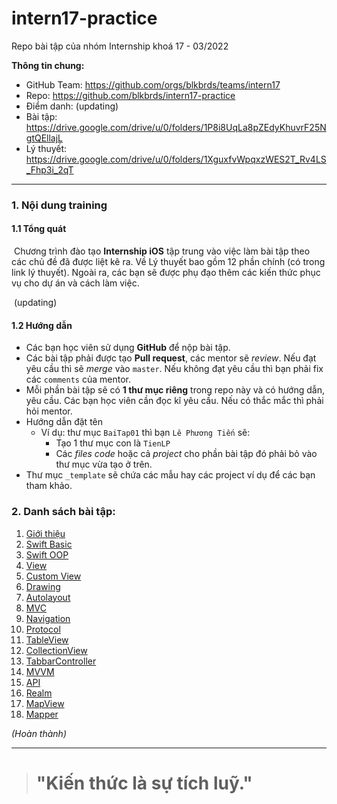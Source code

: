 # intern17-practice
Repo bài tập của nhóm Internship khoá 17 - 03/2022

**Thông tin chung:**

- GitHub Team: <https://github.com/orgs/blkbrds/teams/intern17>
- Repo: <https://github.com/blkbrds/intern17-practice>
- Điểm danh: (updating)
- Bài tập: <https://drive.google.com/drive/u/0/folders/1P8i8UqLa8pZEdyKhuvrF25NgtQEllajL>
- Lý thuyết: <https://drive.google.com/drive/u/0/folders/1XguxfvWpqxzWES2T_Rv4LS_Fhp3i_2qT>

---

### 1. Nội dung training

#### 1.1 Tổng quát

​ Chương trình đào tạo **Internship iOS** tập trung vào việc làm bài tập theo các chủ đề đã được liệt kê ra. Về Lý thuyết bao gồm 12 phần chính (có trong link lý thuyết). Ngoài ra, các bạn sẽ được phụ đạo thêm các kiến thức phục vụ cho dự án và cách làm việc.

​ (updating)

#### 1.2 Hướng dẫn

* Các bạn học viên sử dụng **GitHub** để nộp bài tập.
* Các bài tập phải được tạo **Pull request**, các mentor sẽ *review*. Nếu đạt yêu cầu thì sẽ *merge* vào `master`. Nếu không đạt yêu cầu thì bạn phải fix các `comments` của mentor.
* Mỗi phần bài tập sẽ có **1 thư mục riêng** trong repo này và có hướng dẫn, yêu cầu. Các bạn học viên cần đọc kĩ yêu cầu. Nếu có thắc mắc thì phải hỏi mentor.
* Hướng dẫn đặt tên
  * Ví dụ: thư mục `BaiTap01` thì bạn `Lê Phương Tiến` sẽ:
    * Tạo 1 thư mục con là `TienLP`
    * Các *files code* hoặc cả *project* cho phần bài tập đó phải bỏ vào thư mục vừa tạo ở trên.
* Thư mục `_template` sẽ chứa các mẫu hay các project ví dụ để các bạn tham khảo.

### 2. Danh sách bài tập:

1. [Giới thiệu](https://docs.google.com/presentation/d/1I5DdGhjUtmHQWWSTdGW7abg7dmDJfbJ9/edit?usp=sharing&ouid=103088569102912198819&rtpof=true&sd=true)
2. [Swift Basic](https://docs.google.com/presentation/d/1IVJWmNIbzi47T-FRkmUPwOxhJ5rFpKAF/edit?usp=sharing&ouid=103088569102912198819&rtpof=true&sd=true)
3. [Swift OOP](https://docs.google.com/presentation/d/1mNjA54BxAZUdJjTv_BvgtX1t9G-yb7B3/edit?usp=sharing&ouid=103088569102912198819&rtpof=true&sd=true)
4. [View](https://docs.google.com/presentation/d/147rHXs-wfR2RVuRG1VgaPB6VbRsRh0Rt/edit?usp=sharing&ouid=103088569102912198819&rtpof=true&sd=true)
5. [Custom View](https://docs.google.com/presentation/d/1ASTSpeWRttjier1aU1Wyft9L4XWyfR21/edit?usp=sharing&ouid=103088569102912198819&rtpof=true&sd=true)
6. [Drawing](https://docs.google.com/presentation/d/1EImvgYc07-rOzpxfbk7FYhSE66TcdtrD/edit?usp=sharing&ouid=103088569102912198819&rtpof=true&sd=true)
7. [Autolayout](https://docs.google.com/presentation/d/1iWIbETVTVG5375eLmGl22t9tG34E6Z5v/edit?usp=sharing&ouid=103088569102912198819&rtpof=true&sd=true)
8. [MVC](https://docs.google.com/presentation/d/12hnLKh4EWNwsgPCxfPYJrDS4g8iDRXrz/edit?usp=sharing&ouid=103088569102912198819&rtpof=true&sd=true)
9. [Navigation](https://docs.google.com/presentation/d/1JjOUWecPHj8ioN1rpioxCJ3r5_mWBt_8/edit?usp=sharing&ouid=103088569102912198819&rtpof=true&sd=true)
10. [Protocol](https://docs.google.com/presentation/d/1u3EAZS1z1zOlVbMoYrxx1HEPGWhvhOGZ/edit?usp=sharing&ouid=103088569102912198819&rtpof=true&sd=true)
11. [TableView](https://docs.google.com/presentation/d/1u3EAZS1z1zOlVbMoYrxx1HEPGWhvhOGZ/edit?usp=sharing&ouid=103088569102912198819&rtpof=true&sd=true)
12. [CollectionView](https://docs.google.com/presentation/d/1mfMeLgLdVOCPPvobrbmVugbQ7cm5bjTC/edit?usp=sharing&ouid=103088569102912198819&rtpof=true&sd=true)
13. [TabbarController](https://docs.google.com/presentation/d/1RVUEmChdFbkIVXFaM9nEduEVZ3pzbuk9/edit?usp=sharing&ouid=103088569102912198819&rtpof=true&sd=true)
14. [MVVM](https://docs.google.com/presentation/d/1etKPof7NOLA_6Yky8V0gTcU_B2KLI3ua/edit?usp=sharing&ouid=103088569102912198819&rtpof=true&sd=true)
15. [API](https://docs.google.com/presentation/d/1HcSDMTP7Ajr7ouLgOxr7NHOYzLsK-_yb/edit?usp=sharing&ouid=103088569102912198819&rtpof=true&sd=true)
16. [Realm](https://docs.google.com/presentation/d/1Q6z06vg4Cmr-yMjkDrJ7sBU39nKMsdzg/edit?usp=sharing&ouid=103088569102912198819&rtpof=true&sd=true)
17. [MapView](https://docs.google.com/presentation/d/1OrA4YTWahz49zNyHC8qP-vuUceFlIfYO/edit?usp=sharing&ouid=103088569102912198819&rtpof=true&sd=true)
18. [Mapper](https://docs.google.com/presentation/d/1Qhb_lNAqUKECtrnLEpgUgjXyumQ5KTHm/edit?usp=sharing&ouid=103088569102912198819&rtpof=true&sd=true)

*(Hoàn thành)*

---

> # "Kiến thức là sự tích luỹ."
